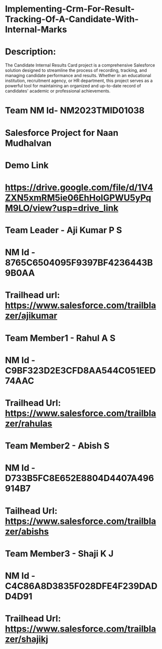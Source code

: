 # Implementing-Crm-For-Result-Tracking-Of-A-Candidate-With-Internal-Marks
# Description:
The Candidate Internal Results Card project is a comprehensive Salesforce solution designed to streamline the process of recording, tracking, and managing candidate performance and results. Whether in an educational institution, recruitment agency, or HR department, this project serves as a powerful tool for maintaining an organized and up-to-date record of candidates' academic or professional achievements.
# Team NM Id- NM2023TMID01038 
# Salesforce Project for Naan Mudhalvan
# Demo Link
# https://drive.google.com/file/d/1V4ZXN5xmRM5ie06EhHolGPWU5yPqM9LO/view?usp=drive_link
# Team Leader - Aji Kumar P S 
# NM Id - 8765C6504095F9397BF4236443B9B0AA 
# Trailhead url: https://www.salesforce.com/trailblazer/ajikumar
# Team Member1 - Rahul A S 
# NM Id - C9BF323D2E3CFD8AA544C051EED74AAC 
# Trailhead Url: https://www.salesforce.com/trailblazer/rahulas
# Team Member2 - Abish S 
# NM Id - D733B5FC8E652E8804D4407A496914B7 
# Tailhead Url: https://www.salesforce.com/trailblazer/abishs
# Team Member3 - Shaji K J 
# NM Id - C4C86A8D3835F028DFE4F239DADD4D91 
# Trailhead Url: https://www.salesforce.com/trailblazer/shajikj

